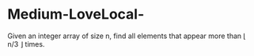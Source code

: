 # Medium-LoveLocal-
Given an integer array of size n, find all elements that appear more than ⌊ n/3 ⌋ times.

